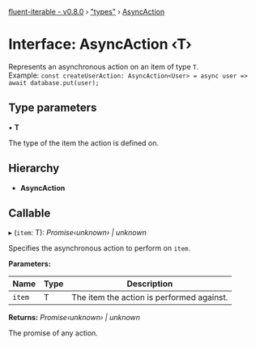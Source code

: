 [fluent-iterable - v0.8.0](../README.md) › ["types"](../modules/_types_.md) › [AsyncAction](_types_.asyncaction.md)

# Interface: AsyncAction ‹**T**›

Represents an asynchronous action on an item of type `T`.<br>
  Example: `const createUserAction: AsyncAction<User> = async user => await database.put(user);`

## Type parameters

▪ **T**

The type of the item the action is defined on.

## Hierarchy

* **AsyncAction**

## Callable

▸ (`item`: T): *Promise‹unknown› | unknown*

Specifies the asynchronous action to perform on `item`.

**Parameters:**

Name | Type | Description |
------ | ------ | ------ |
`item` | T | The item the action is performed against. |

**Returns:** *Promise‹unknown› | unknown*

The promise of any action.
